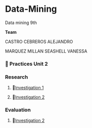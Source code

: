 # Data-Mining
Data mining 9th

  **Team**

CASTRO CEBREROS ALEJANDRO

MARQUEZ MILLAN SEASHELL VANESSA

### :open_file_folder: Practices Unit 2


### Research
1.  :page_facing_up:[Investigation 1](Unit-2/Researchs/Investigation1.md)

1.  :page_facing_up:[Investigation 2](Unit-2/Researchs/Investigation2.md)

### Evaluation
1.  :page_facing_up:[Investigation 2](Unit-2/Evaluation/EvaluationUnit2.md)
